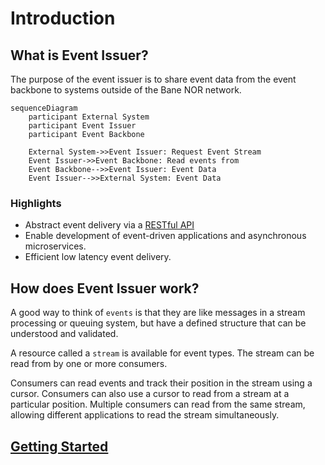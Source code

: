 # Introduction

## What is Event Issuer?

The purpose of the event issuer is to share event data from the event backbone to systems outside of the Bane NOR network.

```mermaid
sequenceDiagram
    participant External System
    participant Event Issuer
    participant Event Backbone

    External System->>Event Issuer: Request Event Stream
    Event Issuer->>Event Backbone: Read events from
    Event Backbone-->>Event Issuer: Event Data
    Event Issuer-->>External System: Event Data
```

### Highlights

- Abstract event delivery via a <!-- secured --> [RESTful API](https://api-portal.banenor.no/)
- Enable development of event-driven applications and asynchronous microservices.
- Efficient low latency event delivery.

## How does Event Issuer work?

A good way to think of `events` is that they are like messages in a stream processing or queuing system, but have a defined structure that can be understood and validated. <!-- Event Issuer supports an event type registry API that lists all the available event types. -->

A resource called a `stream` is available for event types. The stream can be read from by one or more consumers.

Consumers can read events and track their position in the stream using a cursor. Consumers can also use a cursor to read from a stream at a particular position. Multiple consumers can read from the same stream, allowing different applications to read the stream simultaneously.

## [Getting Started](./getting-started.md)
